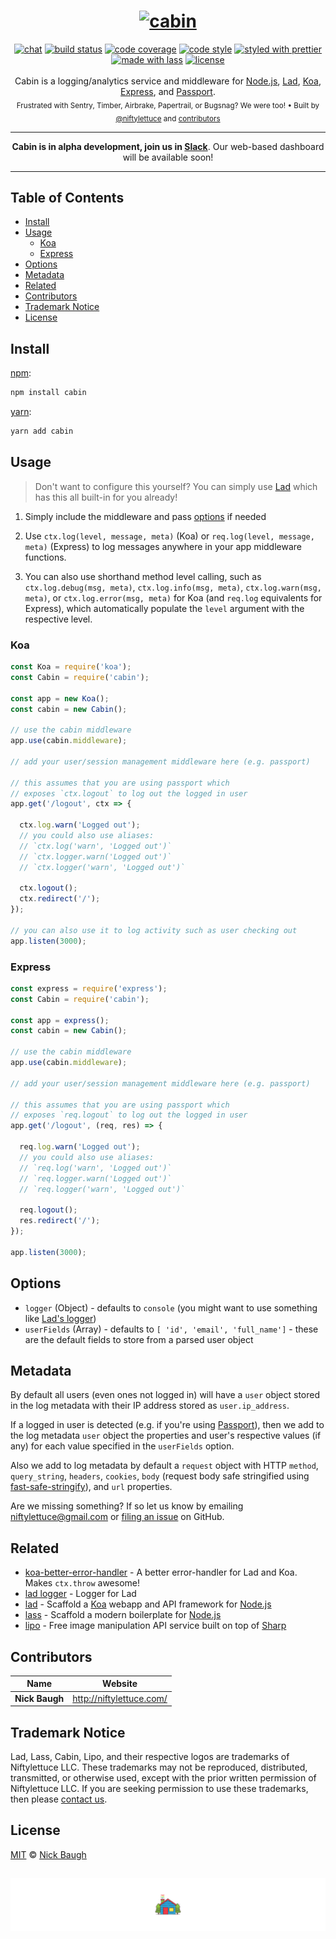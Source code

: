 <h1 align="center">
  <a href="http://cabinjs.com"><img src="https://d1i8ikybhfrv4r.cloudfront.net/cabin-animated.gif" alt="cabin" /></a>
</h1>
<div align="center">
  <a href="http://slack.crocodilejs.com"><img src="http://slack.crocodilejs.com/badge.svg" alt="chat" /></a>
  <a href="https://semaphoreci.com/niftylettuce/cabin"><img src="https://semaphoreci.com/api/v1/niftylettuce/cabin/branches/master/shields_badge.svg" alt="build status"></a>
  <a href="https://codecov.io/github/cabinjs/cabin"><img src="https://img.shields.io/codecov/c/github/cabinjs/cabin/master.svg" alt="code coverage" /></a>
  <a href="https://github.com/sindresorhus/xo"><img src="https://img.shields.io/badge/code_style-XO-5ed9c7.svg" alt="code style" /></a>
  <a href="https://github.com/prettier/prettier"><img src="https://img.shields.io/badge/styled_with-prettier-ff69b4.svg" alt="styled with prettier" /></a>
  <a href="https://lass.js.org"><img src="https://img.shields.io/badge/made_with-lass-95CC28.svg" alt="made with lass" /></a>
  <a href="LICENSE"><img src="https://img.shields.io/github/license/cabinjs/cabin.svg" alt="license" /></a>
</div>
<br />
<div align="center">
  Cabin is a logging/analytics service and middleware for <a href="https://nodejs.org">Node.js</a>, <a href="https://lad.js.org">Lad</a>, <a href="http://koajs.com/">Koa</a>, <a href="https://expressjs.com/">Express</a>, and <a href="http://www.passportjs.org/">Passport</a>.
</div>
<div align="center">
  <sub>
    Frustrated with Sentry, Timber, Airbrake, Papertrail, or Bugsnag?  We were too!
    &bull; Built by <a href="https://github.com/niftylettuce">@niftylettuce</a>
    and <a href="#contributors">contributors</a>
  </sub>
</div>
<hr />
<div align="center"><strong>Cabin is in alpha development, join us in <a href="http://slack.crocodilejs.com">Slack</a></strong>.  Our web-based dashboard will be available soon!</div>
<hr />


## Table of Contents

* [Install](#install)
* [Usage](#usage)
  * [Koa](#koa)
  * [Express](#express)
* [Options](#options)
* [Metadata](#metadata)
* [Related](#related)
* [Contributors](#contributors)
* [Trademark Notice](#trademark-notice)
* [License](#license)


## Install

[npm][]:

```sh
npm install cabin
```

[yarn][]:

```sh
yarn add cabin
```


## Usage

> Don't want to configure this yourself? You can simply use [Lad][] which has this all built-in for you already!

1. Simply include the middleware and pass [options](#options) if needed

2. Use `ctx.log(level, message, meta)` (Koa) or `req.log(level, message, meta)` (Express) to log messages anywhere in your app middleware functions.

3. You can also use shorthand method level calling, such as `ctx.log.debug(msg, meta)`, `ctx.log.info(msg, meta)`, `ctx.log.warn(msg, meta)`, or `ctx.log.error(msg, meta)` for Koa (and `req.log` equivalents for Express), which automatically populate the `level` argument with the respective level.

### Koa

```js
const Koa = require('koa');
const Cabin = require('cabin');

const app = new Koa();
const cabin = new Cabin();

// use the cabin middleware
app.use(cabin.middleware);

// add your user/session management middleware here (e.g. passport)

// this assumes that you are using passport which
// exposes `ctx.logout` to log out the logged in user
app.get('/logout', ctx => {

  ctx.log.warn('Logged out');
  // you could also use aliases:
  // `ctx.log('warn', 'Logged out')`
  // `ctx.logger.warn('Logged out')`
  // `ctx.logger('warn', 'Logged out')`

  ctx.logout();
  ctx.redirect('/');
});

// you can also use it to log activity such as user checking out
app.listen(3000);
```

### Express

```js
const express = require('express');
const Cabin = require('cabin');

const app = express();
const cabin = new Cabin();

// use the cabin middleware
app.use(cabin.middleware);

// add your user/session management middleware here (e.g. passport)

// this assumes that you are using passport which
// exposes `req.logout` to log out the logged in user
app.get('/logout', (req, res) => {

  req.log.warn('Logged out');
  // you could also use aliases:
  // `req.log('warn', 'Logged out')`
  // `req.logger.warn('Logged out')`
  // `req.logger('warn', 'Logged out')`

  req.logout();
  res.redirect('/');
});

app.listen(3000);
```


## Options

* `logger` (Object) - defaults to `console` (you might want to use something like [Lad's logger][lad-logger])
* `userFields` (Array) - defaults to `[ 'id', 'email', 'full_name']` - these are the default fields to store from a parsed user object


## Metadata

By default all users (even ones not logged in) will have a `user` object stored in the log metadata with their IP address stored as `user.ip_address`.

If a logged in user is detected (e.g. if you're using [Passport][]), then we add to the log metadata `user` object the properties and user's respective values (if any) for each value specified in the `userFields` option.

Also we add to log metadata by default a `request` object with HTTP `method`, `query_string`, `headers`, `cookies`, `body` (request body safe stringified using [fast-safe-stringify][]), and `url` properties.

Are we missing something? If so let us know by emailing <a href="mailto:niftylettuce@gmail.com">niftylettuce@gmail.com</a> or [filing an issue](https://github.com/cabinjs/cabin/issues/new) on GitHub.


## Related

* [koa-better-error-handler][] - A better error-handler for Lad and Koa. Makes `ctx.throw` awesome!
* [lad logger][lad-logger] - Logger for Lad
* [lad][] - Scaffold a [Koa][] webapp and API framework for [Node.js][node]
* [lass][] - Scaffold a modern boilerplate for [Node.js][node]
* [lipo][] - Free image manipulation API service built on top of [Sharp][]


## Contributors

| Name           | Website                    |
| -------------- | -------------------------- |
| **Nick Baugh** | <http://niftylettuce.com/> |


## Trademark Notice

Lad, Lass, Cabin, Lipo, and their respective logos are trademarks of Niftylettuce LLC.
These trademarks may not be reproduced, distributed, transmitted, or otherwise used, except with the prior written permission of Niftylettuce LLC.
If you are seeking permission to use these trademarks, then please [contact us](mailto:niftylettuce@gmail.com).


## License

[MIT](LICENSE) © [Nick Baugh](http://niftylettuce.com/)


## 

<a href="#"><img src="media/cabin-footer.png" alt="#" /></a>

[npm]: https://www.npmjs.com/

[yarn]: https://yarnpkg.com/

[passport]: http://www.passportjs.org/

[lad]: https://lad.js.org

[lass]: https://lass.js.org

[lad-logger]: https://github.com/ladjs/logger

[koa]: http://koajs.com/

[node]: https://nodejs.org

[koa-better-error-handler]: https://github.com/ladjs/koa-better-error-handler

[fast-safe-stringify]: https://github.com/davidmarkclements/fast-safe-stringify

[sharp]: http://sharp.dimens.io/

[lipo]: https://lipo.io
